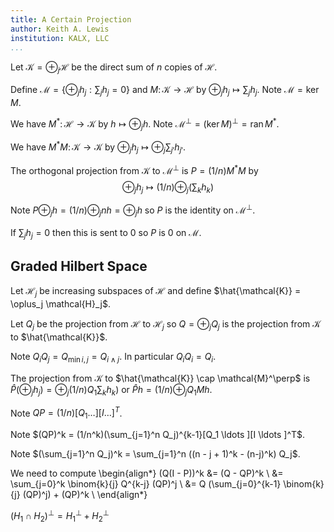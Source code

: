 ```yaml
---
title: A Certain Projection
author: Keith A. Lewis
institution: KALX, LLC
...
```


Let $\mathcal{K} = \oplus_j \mathcal{H}$ be the direct sum
of $n$ copies of $\mathcal{H}$.

Define $\mathcal{M} = \{\oplus_j h_j : \sum_j h_j = 0\}$
and $M\colon\mathcal{K}\to\mathcal{H}$ by
$\oplus_j h_j \mapsto \sum_j h_j$.
Note $\mathcal{M} = \mathop{\mathrm{ker}} M$.

We have $M^*\colon\mathcal{H}\to\mathcal{K}$ by
$h\mapsto\oplus_j h$. Note
$\mathcal{M}^\perp
= (\mathop{\mathrm{ker}} M)^\perp
= \mathop{\mathrm{ran}} M^*$.

We have $M^*M\colon\mathcal{K}\to\mathcal{K}$ by
$\oplus_j h_j \mapsto \oplus_j \sum_{j'} h_{j'}$.

The orthogonal projection from $\mathcal{K}$ to
$\mathcal{M}^\perp$ is $P = (1/n)M^*M$ by
$$
	\oplus_j h_j \mapsto (1/n)\oplus_j (\sum_k h_k)
$$

Note $P\oplus_j h = (1/n)\oplus_j n h = \oplus_j h$
so $P$ is the identity on $\mathcal{M}^\perp$.

If $\sum_j h_j = 0$ then this is sent to 0 so
$P$ is 0 on $\mathcal{M}$.

## Graded Hilbert Space

Let $\mathcal{H}_j$ be increasing subspaces of $\mathcal{H}$
and define $\hat{\mathcal{K}} = \oplus_j \mathcal{H}_j$.

Let $Q_j$ be the projection from $\mathcal{H}$ to $\mathcal{H}_j$
so $Q = \oplus_j Q_j$ is the projection from $\mathcal{K}$
to $\hat{\mathcal{K}}$.

Note $Q_iQ_j = Q_{\min{i,j}} = Q_{i\wedge j}$.
In particular $Q_i Q_i = Q_i$.

The projection from $\mathcal{K}$ to
$\hat{\mathcal{K}} \cap \mathcal{M}^\perp$ is
$\hat{P}(\oplus_j h_j) = \oplus_j (1/n)Q_1\sum_k h_k)$
or $\hat{P} h = (1/n)\oplus_j Q_1 Mh$.

Note $QP = (1/n)[Q_1 \ldots ][I \ldots ]^T$.

Note $(QP)^k = (1/n^k)(\sum_{j=1}^n Q_j)^{k-1}[Q_1 \ldots ][I \ldots ]^T$.

Note $(\sum_{j=1}^n Q_j)^k = \sum_{j=1}^n ((n - j + 1)^k - (n-j)^k) Q_j$.

We need to compute
\begin{align*}
(Q(I - P))^k &= (Q - QP)^k \\
	&= \sum_{j=0}^k \binom{k}{j} Q^{k-j} (QP)^j \\
	&= Q (\sum_{j=0}^{k-1} \binom{k}{j} (QP)^j) + (QP)^k \\
\end{align*}

$(H_1 \cap H_2)^\perp = H_1^\perp + H_2^\perp$

